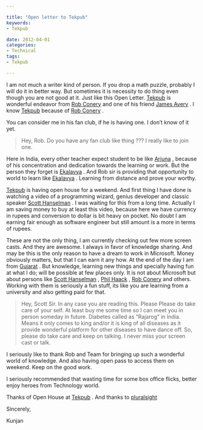 ```yaml
---

title: "Open letter to Tekpub"
keywords:
- Tekpub

date: 2012-04-01
categories:
- Technical
tags:
- Tekpub

---
```

I am not much a writer kind of person. If you drop a math puzzle, probably I will do it in better way. But sometimes it is necessity to do thing even though you are not good at it. Just like this Open Letter. [Tekpub][1] is wonderful endeavor from [Rob Conery][2] and one of his friend [James Avery][3] . I know [Tekpub][1] because of [Rob Conery][2] .

You can consider me in his fan club, if he is having one. I don’t know of it yet.

> Hey, Rob. Do you have any fan club like thing ??? I really like to join one.

Here in India, every other teacher expect student to be like [Arjuna][4] , because of his concentration and dedication towards the learning or work. But the person they forget is [Ekalavya][5] . And Rob sir is providing that opportunity to world to learn like [Ekalavya][5] . Learning from distance and prove your worthy.

[Tekpub][1] is having open house for a weekend. And first thing I have done is watching a video of a programming wizard, genius developer and classic speaker [Scott Hanselman][6] . I was waiting for this from a long time. Actually I am saving money to buy at least this video, because here we have currency in rupees and conversion to dollar is bit heavy on pocket. No doubt I am earning fair enough as software engineer but still amount is a more in terms of rupees.
 
These are not the only thing, I am currently checking out few more screen casts. And they are awesome. I always in favor of knowledge sharing. And may be this is the only reason to have a dream to work in Microsoft. Money obviously matters, but that I can earn it any how. At the end of the day I am from [Gujarat][7] . But knowledge, learning new things and specially having fun at what I do; will be possible at few places only. It is not about Microsoft but about persons like [Scott Hanselman][6] , [Phil Haack][8] , [Rob Conery][2] and others. Working with them is seriously a fun stuff, its like you are learning from a university and also getting paid for that.

> Hey, Scott Sir. In any case you are reading this. Please Please do take care of your self. At least buy me some time so I can meet you in person someday in future. Diabetes called as “Rajarog” in India. Means it only comes to king and/or it is king of all diseases as it provide wonderful platform for other diseases to have dance off. So, please do take care and keep on talking. I never miss your screen cast or talk.

I seriously like to thank Rob and Team for bringing up such a wonderful world of knowledge. And also having open pass to access them on weekend. Keep on the good work.

I seriously recommended that wasting time for some box office flicks, better enjoy heroes from Technology world.

Thanks of Open House at [Tekpub][1] . And thanks to [pluralsight][9] 

Sincerely,

Kunjan

 [1]: http://tekpub.com
 [2]: http://wekeroad.com/
 [3]: http://averyblog.com/
 [4]: http://en.wikipedia.org/wiki/Arjuna
 [5]: https://en.wikipedia.org/wiki/Ekalavya
 [6]: http://www.hanselman.com
 [7]: https://en.wikipedia.org/wiki/Gujarat
 [8]: http://haacked.com/
 [9]: http://www.pluralsight-training.net